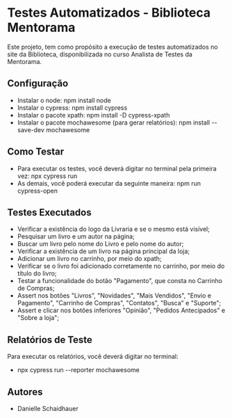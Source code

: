 # Testes Automatizados - Biblioteca Mentorama

Este projeto, tem como propósito a execução de testes automatizados no site da Biblioteca, disponibilizada no curso Analista de Testes da Mentorama.

## Configuração

- Instalar o node: npm install node
- Instalar o cypress: npm install cypress
- Instalar o pacote xpath: npm install -D cypress-xpath
- Instalar o pacote mochawesome (para gerar relatórios): npm install --save-dev mochawesome

## Como Testar 

- Para executar os testes, você deverá digitar no terminal pela primeira vez: npx cypress run
- As demais, você poderá executar da seguinte maneira: npm run cypress-open 

## Testes Executados

- Verificar a existência do logo da Livraria e se o mesmo está visível;
- Pesquisar um livro e um autor na página;
- Buscar um livro pelo nome do Livro e pelo nome do autor;
- Verificar a existência de um livro na página principal da loja;
- Adicionar um livro no carrinho, por meio do xpath;
- Verificar se o livro foi adicionado corretamente no carrinho, por meio do título do livro;
- Testar a funcionalidade do botão "Pagamento", que consta no Carrinho de Compras;
- Assert nos botões "Livros", "Novidades", "Mais Vendidos", "Envio e Pagamento", "Carrinho de Compras", "Contatos", "Busca" e "Suporte";
- Assert e clicar nos botões inferiores "Opinião", "Pedidos Antecipados" e "Sobre a loja";


## Relatórios de Teste

Para executar os relatórios, você deverá digitar no terminal:
- npx cypress run --reporter mochawesome

## Autores

- Danielle Schaidhauer

